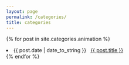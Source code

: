 ```yaml
---
layout: page
permalink: /categories/
title: categories
---
```


{% for post in site.categories.animation %}
 <li><span>{{ post.date | date_to_string }}</span> &nbsp; <a href="{{ post.url }}">{{ post.title }}</a></li>
{% endfor %}

